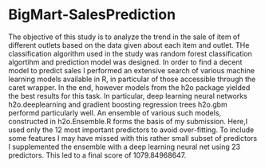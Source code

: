 # BigMart-SalesPrediction
The objective of this study is to analyze the trend in the sale of item of different outlets based on the data given about each item and outlet. THe classification algorithm used in the study was random forest classification algortihm and prediction model was designed.
In order to find a decent model to predict sales I performed an extensive search of various machine learning models available in R, in particular of those accessible through the caret wrapper. In the end, however models from the h2o package yielded the best results for this task. In particular, deep learning neural networks h2o.deeplearning and gradient boosting regression trees h2o.gbm performd particularly well. An ensemble of various such models, constructed in h2o.Ensemble.R forms the basis of my submission. Here,I used only the 12 most important predictors to avoid over-fitting. To include some features I may have missed with this rather small subset of predictors I supplemented the ensemble with a deep learning neural net using 23 predictors.
This led to a final score of 1079.84968647.
